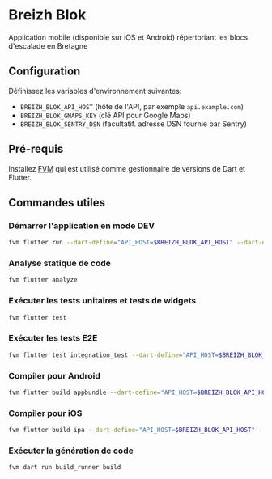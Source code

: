 # Breizh Blok

Application mobile (disponible sur iOS et Android) répertoriant les blocs d'escalade en Bretagne

## Configuration

Définissez les variables d'environnement suivantes:

- `BREIZH_BLOK_API_HOST` (hôte de l'API, par exemple `api.example.com`)
- `BREIZH_BLOK_GMAPS_KEY` (clé API pour Google Maps)
- `BREIZH_BLOK_SENTRY_DSN` (facultatif. adresse DSN fournie par Sentry)

## Pré-requis

Installez [FVM](https://fvm.app/) qui est utilisé comme gestionnaire de versions de Dart et Flutter.

## Commandes utiles

### Démarrer l'application en mode DEV

```bash
fvm flutter run --dart-define="API_HOST=$BREIZH_BLOK_API_HOST" --dart-define="GMAPS_KEY=$BREIZH_BLOK_GMAPS_KEY" --dart-define="MIX_PANEL_TOKEN=$BREIZH_BLOK_MIX_PANEL_TOKEN_DEV" --debug
```

### Analyse statique de code

```bash
fvm flutter analyze
```

### Exécuter les tests unitaires et tests de widgets

```bash
fvm flutter test
```

### Exécuter les tests E2E

```bash
fvm flutter test integration_test --dart-define="API_HOST=$BREIZH_BLOK_API_HOST" --dart-define="GMAPS_KEY=$BREIZH_BLOK_GMAPS_KEY" --dart-define="REQUEST_TIMEOUT=20" 
```

### Compiler pour Android

```bash
fvm flutter build appbundle --dart-define="API_HOST=$BREIZH_BLOK_API_HOST" --dart-define="GMAPS_KEY=$BREIZH_BLOK_GMAPS_KEY" --dart-define="SENTRY_DSN=$BREIZH_BLOK_SENTRY_DSN" --dart-define="MIX_PANEL_TOKEN=$BREIZH_BLOK_MIX_PANEL_TOKEN"
```

### Compiler pour iOS

```bash
fvm flutter build ipa --dart-define="API_HOST=$BREIZH_BLOK_API_HOST" --dart-define="GMAPS_KEY=$BREIZH_BLOK_GMAPS_KEY" --dart-define="SENTRY_DSN=$BREIZH_BLOK_SENTRY_DSN" --dart-define="MIX_PANEL_TOKEN=$BREIZH_BLOK_MIX_PANEL_TOKEN"
```

### Exécuter la génération de code

```bash
fvm dart run build_runner build
```